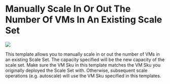 # Manually Scale In Or Out The Number Of VMs In An Existing Scale Set

<a href="https://portal.azure.com/#create/Microsoft.Template/uri/https%3A%2F%2Fraw.githubusercontent.com%2FAzure%2Fazure-quickstart-templates%2Fmaster%2F201-scale-existing-vmss%2Fazuredeploy.json" target="_blank">
    <img src="http://azuredeploy.net/deploybutton.png"/>
</a><a  target="_blank">

This template allows you to manually scale in or out the number of VMs in an existing Scale Set. The capacity specified will be the new capacity of the scale set. Make sure the VM Sku in this template matches the VM Sku you originally deployed the Scale Set with. Otherwise, subsequent scale operations (e.g. autoscale) will use the VM Sku specified in this templates.
